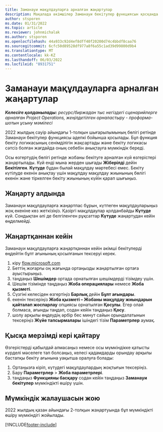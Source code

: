 ```yaml
---
title: Заманауи мақұлдауларға арналған жаңартулар
description: Мақалада әкімшілер Заманауи бекітулер функциясын қосқанда ескеруі керек мәселелер қарастырылады.
author: stsporen
ms.date: 01/31/2022
ms.topic: article
ms.reviewer: johnmichalak
ms.author: stsporen
ms.openlocfilehash: 44a933c92d4ef8dff40f20200d74c4bbdf8caa76
ms.sourcegitcommit: 6cfc50d89528df977a8f6a55c1ad39d99800d9b4
ms.translationtype: MT
ms.contentlocale: kk-KZ
ms.lasthandoff: 06/03/2022
ms.locfileid: "8931751"
---
```

# <a name="upgrade-considerations-for-modern-approvals"></a>Заманауи мақұлдауларға арналған жаңартулар 

_**Келесіге қолданылады:** ресурс/биржадан тыс негіздегі сценарийлерге арналған Project Operations, жеңілдетілген орналастыру - проформа-шотын ұсыну мәмілесі_

2022 жылдың сәуір айындағы 1-толқын шығарылымының бөлігі ретінде Заманауи бекітулер функциясы әдепкі бойынша қосылады. Бұл функция бекіту логикасының сенімділігін жақсартады және бекіту логикасы сәтсіз болған жағдайда оның себебін анықтауға мүмкіндік береді.

Осы өзгертудің бөлігі ретінде жобаны бекітуге арналған күй өзгерістері жаңартылады. Күй енді мына жерден шығады **Жіберілді** дейін **Бекітілген**. **Күтуде** бұдан былай мақұлдау мәртебесі емес. Бекіту күтілуде екенін анықтау үшін мақұлдау мақұлдау жиынының бөлігі екенін және тіркелген бекіту жиынының күйін қарап шығыңыз.

## <a name="before-you-upgrade"></a>Жаңарту алдында

Заманауи мақұлдауларға жаңартпас бұрын, күтпеген мақұлдауларыңыз жоқ екеніне көз жеткізіңіз. Қазіргі мақұлдаулар қолданбайды **Күтуде** күй. Сондықтан әлі де белгіленген рұқсаттар **Күтуде** жаңартудан кейін өңделмейді.

## <a name="after-you-upgrade"></a>Жаңартқаннан кейін

Заманауи мақұлдауларға жаңартқаннан кейін әкімші бекітулерді өңдейтін бұлт ағынының қосылғанын тексеруі керек.

1. кіру [flow.microsoft.com](https://flow.microsoft.com)
2. Беттің жоғарғы оң жағында ортаңызды жаңартылған ортаға ауыстырыңыз.
3. таңдаңыз **Шешімдер** ортада орнатылған шешімдерді тізімдеу үшін.
4. Шешім тізімінде таңдаңыз **Жоба операциялары** немесе **Жоба қызметі**.
5. Сүзгіні келесіден өзгертіңіз **Барлық** дейін **Бұлт ағындары**.
6. екенін тексеріңіз **Жоба қызметі – Жобаны мақұлдау жиындарын қайталап жоспарлау** опциясы орнатылған **Қосулы**. Егер олай болмаса, ағынды таңдап, содан кейін таңдаңыз **Қосу**.
7. шолу арқылы өңдеудің әрбір бес минут сайын орындалатынын тексеріңіз **Жүйе тапсырмалары** ішіндегі тізім **Параметрлер** аумақ.

## <a name="short-term-rollback"></a>Қысқа мерзімді кері қайтару

Өзгерістерді қабылдай алмасаңыз немесе осы мүмкіндікке қатысты күрделі мәселеге тап болсаңыз, келесі қадамдарды орындау арқылы бастапқы бекіту ағынына уақытша оралуға болады:
1. Ортаңызға кіріп, күтудегі мақұлдаулардың жоқтығын тексеріңіз.
2. Бару **Параметрлер** > **Жоба параметрлері**.
3. таңдаңыз **Функцияны басқару** содан кейін таңдаңыз **Заманауи бекітулер** мүмкіндікті өшіру үшін.

## <a name="removing-the-feature-flag"></a>Мүмкіндік жалаушасын жою

2022 жылдың қазан айындағы 2-толқын жаңартуында бұл мүмкіндікті өшіру мүмкіндігі жойылады.

[!INCLUDE[footer-include](../includes/footer-banner.md)]
